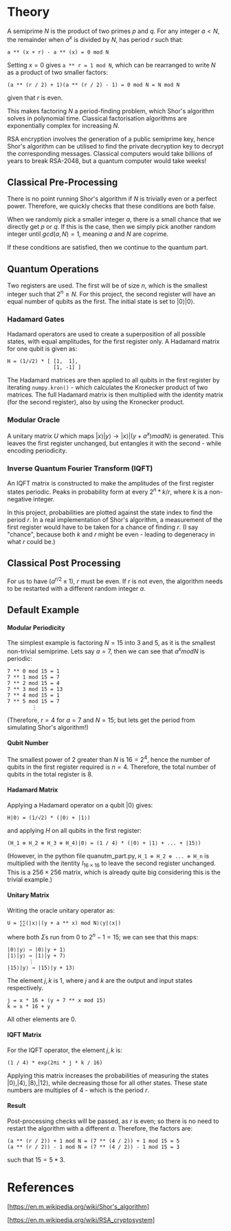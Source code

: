 # Theory

A semiprime $N$ is the product of two primes $p$ and $q$.
For any integer $a < N$, the remainder when $a^x$ is divided by $N$, has period $r$ such that:
```
a ** (x + r) - a ** (x) = 0 mod N
```
Setting $x = 0$ gives ```a ** r = 1 mod N```, which can be rearranged to write $N$ as a product of two smaller factors:
```
(a ** (r / 2) + 1)(a ** (r / 2) - 1) = 0 mod N = N mod N
```
given that $r$ is even.

This makes factoring $N$ a period-finding problem, which Shor's algorithm solves in polynomial time.
Classical factorisation algorithms are exponentially complex for increasing $N$.

RSA encryption involves the generation of a public semiprime key, hence Shor's algorithm can be utilised to find the private decryption key to decrypt the corresponding messages.
Classical computers would take billions of years to break RSA-2048, but a quantum computer would take weeks!

## Classical Pre-Processing

There is no point running Shor's algorithm if $N$ is trivially even or a perfect power.
Therefore, we quickly checks that these conditions are both false.

When we randomly pick a smaller integer $a$, there is a small chance that we directly get $p$ or $q$.
If this is the case, then we simply pick another random integer until $gcd(a, N) = 1$, meaning $a$ and $N$ are coprime.

If these conditions are satisfied, then we continue to the quantum part.

## Quantum Operations

Two registers are used.
The first will be of size $n$, which is the smallest integer such that $2^n \geq N$.
For this project, the second register will have an equal number of qubits as the first.
The initial state is set to $|0⟩|0⟩$.

### Hadamard Gates

Hadamard operators are used to create a superposition of all possible states, with equal amplitudes, for the first register only.
A Hadamard matrix for one qubit is given as:
```
H = (1/√2) * [ [1,  1],
               [1, -1] ]
```
The Hadamard matrices are then applied to all qubits in the first register by iterating ```numpy.kron()``` - which calculates the Kronecker product of two matrices.
The full Hadamard matrix is then multiplied with the identity matrix (for the second register), also by using the Kronecker product.

### Modular Oracle

A unitary matrix $U$ which maps $|x⟩|y⟩ \rightarrow |x⟩|(y + a^x) mod N⟩$ is generated.
This leaves the first register unchanged, but entangles it with the second - while encoding periodicity.

### Inverse Quantum Fourier Transform (IQFT)

An IQFT matrix is constructed to make the amplitudes of the first register states periodic.
Peaks in probability form at every $2^n * k / r$, where $k$ is a non-negative integer.

In this project, probabilities are plotted against the state index to find the period $r$.
In a real implementation of Shor's algorithm, a measurement of the first register would have to be taken for a chance of finding $r$.
(I say "chance", because both $k$ and $r$ might be even - leading to degeneracy in what $r$ could be.)

## Classical Post Processing

For us to have $(a^{r/2} \pm 1)$, $r$ must be even.
If $r$ is not even, the algorithm needs to be restarted with a different random integer $a$.

## Default Example

#### Modular Periodicity

The simplest example is factoring $N = 15$ into $3$ and $5$, as it is the smallest non-trivial semiprime.
Lets say $a = 7$, then we can see that $a^x mod N$ is periodic:
```
7 ** 0 mod 15 = 1
7 ** 1 mod 15 = 7
7 ** 2 mod 15 = 4
7 ** 3 mod 15 = 13
7 ** 4 mod 15 = 1
7 ** 5 mod 15 = 7
        ⋮
```
(Therefore, $r = 4$ for $a = 7$ and $N = 15$; but lets get the period from simulating Shor's algorithm!)

#### Qubit Number

The smallest power of $2$ greater than $N$ is $16 = 2^4$, hence the number of qubits in the first register required is $n = 4$.
Therefore, the total number of qubits in the total register is $8$.

#### Hadamard Matrix

Applying a Hadamard operator on a qubit $|0⟩$ gives:
```
H|0⟩ = (1/√2) * (|0⟩ + |1⟩)
```
and applying $H$ on all qubits in the first register:
```
(H_1 ⊗ H_2 ⊗ H_3 ⊗ H_4)|0⟩ = (1 / 4) * (|0⟩ + |1⟩ + ... + |15⟩)
```
(However, in the python file quanutm_part.py, ```H_1 ⊗ H_2 ⊗ ... ⊗ H_n``` is multiplied with the itentity $I_{16 \times 16}$ to leave the second register unchanged.
This is a $256 \times 256$ matrix, which is already quite big considering this is the trivial example.)

#### Unitary Matrix

Writing the oracle unitary operator as:
```
U = ∑∑(|x⟩|(y + a ** x) mod N⟩⟨y|⟨x|)
```
where both $\Sigma$s run from $0$ to $2^n - 1 = 15$; we can see that this maps:
```
|0⟩|y⟩ → |0⟩|y + 1⟩
|1⟩|y⟩ → |1⟩|y + 7⟩
       ⋮
|15⟩|y⟩ → |15⟩|y + 13⟩
```
The element $j, k$ is $1$, where $j$ and $k$ are the output and input states respectively.
```
j = x * 16 + (y + 7 ** x mod 15)
k = x * 16 + y
```
All other elements are $0$.

#### IQFT Matrix

For the IQFT operator, the element $j, k$ is:
```
(1 / 4) * exp(2πi * j * k / 16)
```
Applying this matrix increases the probabilities of measuring the states $|0⟩, |4⟩, |8⟩, |12⟩$, while decreasing those for all other states.
These state numbers are multiples of $4$ - which is the period $r$.

#### Result

Post-processing checks will be passed, as $r$ is even; so there is no need to restart the algorithm with a different $a$.
Therefore, the factors are:
```
(a ** (r / 2)) + 1 mod N = (7 ** (4 / 2)) + 1 mod 15 = 5
(a ** (r / 2)) - 1 mod N = (7 ** (4 / 2)) - 1 mod 15 = 3
```
such that $15 = 5 * 3$.

# References

[https://en.m.wikipedia.org/wiki/Shor's_algorithm]

[https://en.m.wikipedia.org/wiki/RSA_cryptosystem]
